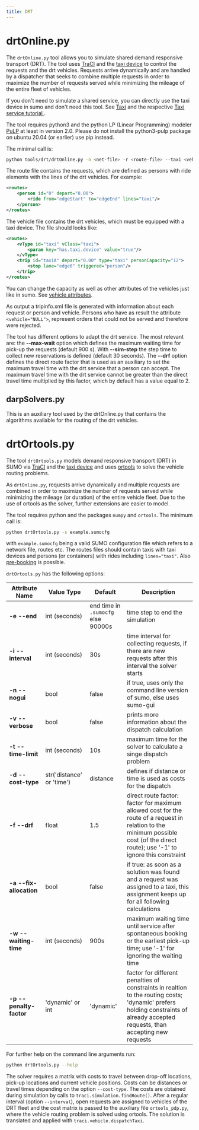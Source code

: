 ```yaml
---
title: DRT
---
```


# drtOnline.py

The `drtOnline.py` tool allows you to simulate shared demand responsive transport (DRT).
The tool uses [TraCI](../TraCI.md) and the [taxi device](../Simulation/Taxi.md) to control
the requests and the drt vehicles. Requests arrive dynamically and are handled by
a dispatcher that seeks to combine multiple requests in order to maximize the number
of requests served while minimizing the mileage of the entire fleet of vehicles.

If you don't need to simulate a shared service, you can directly use the taxi device
in sumo and don't need this tool. See [Taxi](../Simulation/Taxi.md) and the
respective [Taxi service tutorial ](../Tutorials/TaxiService.md).

The tool requires python3 and the python LP (Linear Programming) modeler
[PuLP](https://coin-or.github.io/pulp/) at least in version 2.0.
Please do not install the python3-pulp package on ubuntu 20.04 (or earlier)
use pip instead.

The minimal call is:

```sh
python tools/drt/drtOnline.py -n <net-file> -r <route-file> --taxi <vehicle-file>
```

The route file contains the requests, which are defined as persons with ride
elements with the lines of the drt vehicles. For example:

```xml
<routes>
    <person id="0" depart="0.00">
        <ride from="edgeStart" to="edgeEnd" lines="taxi"/>
    </person>
</routes>
```

The vehicle file contains the drt vehicles, which must be equipped with a taxi
device. The file should looks like:

```xml
<routes>
    <vType id="taxi" vClass="taxi">
        <param key="has.taxi.device" value="true"/>
    </vType>
    <trip id="taxiA" depart="0.00" type="taxi" personCapacity="12">
        <stop lane="edge0" triggered="person"/>
    </trip>
</routes>
```
You can change the capacity as well as other attributes of the vehicles just like
in sumo. See [vehicle attributes](../Definition_of_Vehicles%2C_Vehicle_Types%2C_and_Routes.md#available_vtype_attributes).

As output a tripinfo.xml file is generated with information about each request or person
and vehicle. Persons who have as result the attribute ```<vehicle="NULL">```, represent orders
that could not be served and therefore were rejected.

The tool has different options to adapt the drt service. The most
relevant are: the **--max-wait** option which defines the maximum waiting time for
pick-up the requests (default 900 s). With **--sim-step** the step time to collect
new reservations is defined (default 30 seconds). The **--drf** option defines the
direct route factor that is used as an auxiliary to set the maximum travel time with
the drt service that a person can accept. The maximum travel time with the drt service
cannot be greater than the direct travel time multiplied by this factor, which by
default has a value equal to 2.

## darpSolvers.py

This is an auxiliary tool used by the drtOnline.py that contains the algorithms
available for the routing of the drt vehicles.

# drtOrtools.py

The tool `drtOrtools.py` models demand responsive transport (DRT) in SUMO via
[TraCI](../TraCI.md) and the [taxi device](../Simulation/Taxi.md) and uses
[ortools](https://github.com/google/or-tools) to solve the vehicle routing problems.

As `drtOnline.py`, requests arrive dynamically and multiple requests are
combined in order to maximize the number of requests served while minimizing
the mileage (or duration) of the entire vehicle fleet. Due to the use of ortools as
the solver, further extensions are easier to model.

The tool requires python and the packages `numpy` and `ortools`. The minimum call is:

```sh
python drtOrtools.py -s example.sumocfg
```

with `example.sumocfg` being a valid SUMO configuration file which refers to
a network file, routes etc. The routes files should contain taxis with taxi devices
and persons (or containers) with rides including `lines="taxi"`.
Also [pre-booking](../Simulation/Taxi.md#prebooking) is possible.

`drtOrtools.py` has the following options:

| Attribute Name | Value Type      | Default          | Description                             |
| -------------- | --------------- | ---------------- | --------------------------------------- |
| **-e --end**   | int (seconds)   | end time in `.sumocfg` else 90000s | time step to end the simulation |
| **-i --interval** | int (seconds)| 30s              | time interval for collecting requests, if there are new requests after this interval the solver starts |
| **-n --nogui** | bool            | false            | if true, uses only the command line version of sumo, else uses sumo-gui |
| **-v --verbose** | bool          | false            | prints more information about the dispatch calculation |
| **-t --time-limit** | int (seconds) | 10s           | maximum time for the solver to calculate a singe dispatch problem |
| **-d --cost-type** | str('distance' or 'time') | distance | defines if distance or time is used as costs for the dispatch |
| **-f --drf**   | float           | 1.5              | direct route factor: factor for maximum allowed cost for the route of a request in relation to the minimum possible cost (of the direct route); use '-1' to ignore this constraint |
| **-a --fix-allocation** | bool   | false            | if true: as soon as a solution was found and a request was assigned to a taxi, this assignment keeps up for all following calculations |
| **-w --waiting-time** | int (seconds) | 900s        | maximum waiting time until service after spontaneous booking or the earliest pick-up time; use '-1' for ignoring the waiting time |
| **-p --penalty-factor** | 'dynamic' or int | 'dynamic' | factor for different penalties of constraints in realtion to the routing costs; 'dynamic' prefers holding constraints of already accepted requests, than accepting new requests |

For further help on the command line arguments run:

```sh
python drtOrtools.py --help
```

The solver requires a matrix with costs to travel
between drop-off locations, pick-up locations and current vehicle positions.
Costs can be distances or travel times depending on the option `--cost-type`.
The costs are obtained during simulation by calls to `traci.simulation.findRoute()`.
After a regular interval (option `--interval`), open requests are assigned to
vehicles of the DRT fleet and the cost matrix is passed to the auxiliary file
`ortools_pdp.py`, where the vehicle routing problem is solved using ortools.
The solution is translated and applied with `traci.vehicle.dispatchTaxi`.
